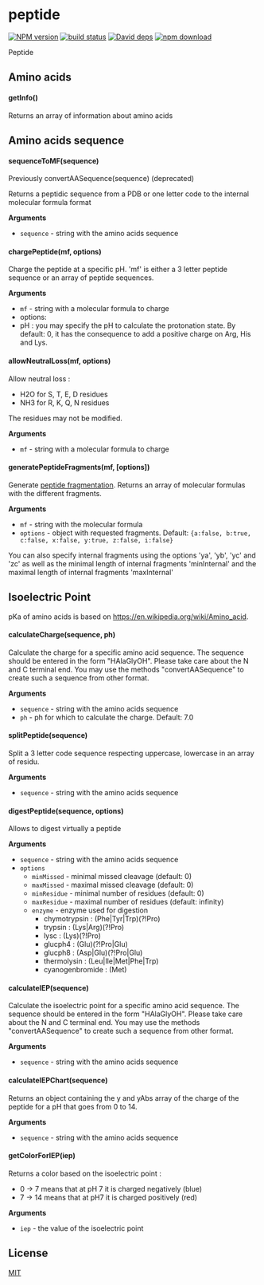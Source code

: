 # peptide

[![NPM version][npm-image]][npm-url]
[![build status][travis-image]][travis-url]
[![David deps][david-image]][david-url]
[![npm download][download-image]][download-url]

Peptide

## Amino acids

#### getInfo()

Returns an array of information about amino acids

## Amino acids sequence

#### sequenceToMF(sequence)

Previously convertAASequence(sequence) (deprecated)

Returns a peptidic sequence from a PDB or one letter code to the internal molecular formula format

**Arguments**

- `sequence` - string with the amino acids sequence

#### chargePeptide(mf, options)

Charge the peptide at a specific pH. 'mf' is either a 3 letter peptide sequence or an array of peptide sequences.

**Arguments**

- `mf` - string with a molecular formula to charge
- options:
- pH : you may specify the pH to calculate the protonation state. By default: 0,
  it has the consequence to add a positive charge on Arg, His and Lys.

#### allowNeutralLoss(mf, options)

Allow neutral loss :

- H2O for S, T, E, D residues
- NH3 for R, K, Q, N residues

The residues may not be modified.

**Arguments**

- `mf` - string with a molecular formula to charge

#### generatePeptideFragments(mf, [options])

Generate [peptide fragmentation](http://en.wikipedia.org/wiki/Peptide_sequence_tag).
Returns an array of molecular formulas with the different fragments.

**Arguments**

- `mf` - string with the molecular formula
- `options` - object with requested fragments. Default: `{a:false, b:true, c:false, x:false, y:true, z:false, i:false}`

You can also specify internal fragments using the options 'ya', 'yb', 'yc' and 'zc' as well as the minimal length of internal fragments 'minInternal'
and the maximal length of internal fragments 'maxInternal'

## Isoelectric Point

pKa of amino acids is based on https://en.wikipedia.org/wiki/Amino_acid.

#### calculateCharge(sequence, ph)

Calculate the charge for a specific amino acid sequence. The sequence should be entered in the form "HAlaGlyOH".
Please take care about the N and C terminal end. You may use the methods "convertAASequence" to create such a sequence
from other format.

**Arguments**

- `sequence` - string with the amino acids sequence
- `ph` - ph for which to calculate the charge. Default: 7.0

#### splitPeptide(sequence)

Split a 3 letter code sequence respecting uppercase, lowercase in an array of residu.

**Arguments**

- `sequence` - string with the amino acids sequence

#### digestPeptide(sequence, options)

Allows to digest virtually a peptide

**Arguments**

- `sequence` - string with the amino acids sequence
- `options`
  - `minMissed` - minimal missed cleavage (default: 0)
  - `maxMissed` - maximal missed cleavage (default: 0)
  - `minResidue` - minimal number of residues (default: 0)
  - `maxResidue` - maximal number of residues (default: infinity)
  - `enzyme` - enzyme used for digestion
    - chymotrypsin : (Phe|Tyr|Trp)(?!Pro)
    - trypsin : (Lys|Arg)(?!Pro)
    - lysc : (Lys)(?!Pro)
    - glucph4 : (Glu)(?!Pro|Glu)
    - glucph8 : (Asp|Glu)(?!Pro|Glu)
    - thermolysin : (Leu|Ile|Met|Phe|Trp)
    - cyanogenbromide : (Met)

#### calculateIEP(sequence)

Calculate the isoelectric point for a specific amino acid sequence. The sequence should be entered in the form "HAlaGlyOH".
Please take care about the N and C terminal end. You may use the methods "convertAASequence" to create such a sequence
from other format.

**Arguments**

- `sequence` - string with the amino acids sequence

#### calculateIEPChart(sequence)

Returns an object containing the y and yAbs array of the charge of the peptide for a pH that goes from 0 to 14.

**Arguments**

- `sequence` - string with the amino acids sequence

#### getColorForIEP(iep)

Returns a color based on the isoelectric point :

- 0 -> 7 means that at pH 7 it is charged negatively (blue)
- 7 -> 14 means that at pH7 it is charged positively (red)

**Arguments**

- `iep` - the value of the isoelectric point

## License

[MIT](./LICENSE)

[npm-image]: https://img.shields.io/npm/v/peptide.svg?style=flat-square
[npm-url]: https://www.npmjs.com/package/peptide
[travis-image]: https://img.shields.io/travis/cheminfo-js/peptide/master.svg?style=flat-square
[travis-url]: https://travis-ci.org/cheminfo-js/peptide
[david-image]: https://img.shields.io/david/cheminfo-js/peptide.svg?style=flat-square
[david-url]: https://david-dm.org/cheminfo-js/peptide
[download-image]: https://img.shields.io/npm/dm/peptide.svg?style=flat-square
[download-url]: https://www.npmjs.com/package/peptide
